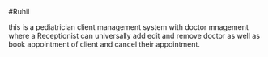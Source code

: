 #Ruhil

this is a pediatrician client management system with doctor mnagement where a Receptionist can universally add edit and remove doctor as well as 
book appointment of client and cancel their appointment.
